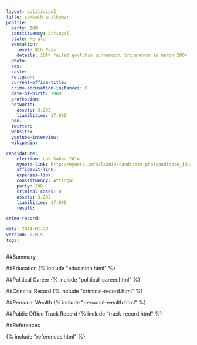 ```yaml
---
layout: politician2
title: sambath anilkumar
profile: 
  party: IND
  constituency: Attingal
  state: Kerala
  education: 
    level: 8th Pass
    details: 10th failed govt.hss punnamoodu trivendrum in march 2004
  photo: 
  sex: 
  caste: 
  religion: 
  current-office-title: 
  crime-accusation-instances: 0
  date-of-birth: 1989
  profession: 
  networth: 
    assets: 3,262
    liabilities: 17,000
  pan: 
  twitter: 
  website: 
  youtube-interview: 
  wikipedia: 

candidature: 
  - election: Lok Sabha 2014
    myneta-link: http://myneta.info/ls2014/candidate.php?candidate_id=1971
    affidavit-link: 
    expenses-link: 
    constituency: Attingal 
    party: IND
    criminal-cases: 0
    assets: 3,262
    liabilities: 17,000
    result:  

crime-record: 

date: 2014-01-28
version: 0.0.5
tags: 
---
```

##Summary


##Education
{% include "education.html" %}


##Political Career
{% include "political-career.html" %}


##Criminal Record
{% include "criminal-record.html" %}


##Personal Wealth
{% include "personal-wealth.html" %}


##Public Office Track Record
{% include "track-record.html" %}


##References


{% include "references.html" %}